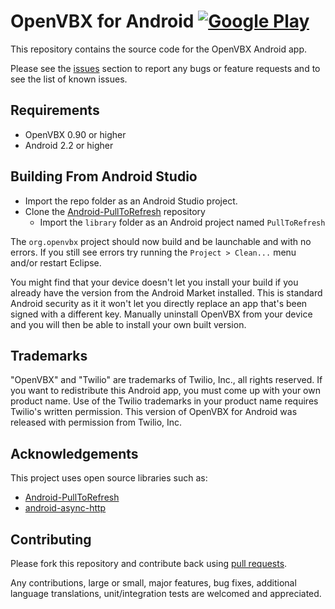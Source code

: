 # OpenVBX for Android  [![Google Play](http://developer.android.com/images/brand/en_generic_rgb_wo_45.png)](https://play.google.com/store/apps/details?id=org.openvbx)

This repository contains the source code for the OpenVBX Android app.

Please see the [issues](https://github.com/chadsmith/OpenVBX-Android/issues) section to report any bugs or feature requests and to see the list of known issues.

## Requirements

* OpenVBX 0.90 or higher
* Android 2.2 or higher

## Building From Android Studio

* Import the repo folder as an Android Studio project.
* Clone the [Android-PullToRefresh](https://github.com/chrisbanes/Android-PullToRefresh) repository
   * Import the `library` folder as an Android project named `PullToRefresh`

The `org.openvbx` project should now build and be launchable and with no errors. If you still see errors try running the `Project > Clean...` menu and/or restart Eclipse.

You might find that your device doesn't let you install your build if you already have the version from the Android Market installed.  This is standard Android security as it it won't let you directly replace an app that's been signed with a different key.  Manually uninstall OpenVBX from your device and you will then be able to install your own built version.

## Trademarks

"OpenVBX" and "Twilio" are trademarks of Twilio, Inc., all rights reserved. If you want to redistribute this Android app, you must come up with your own product name. Use of the Twilio trademarks in your product name requires Twilio's written permission. This version of OpenVBX for Android was released with permission from Twilio, Inc.

## Acknowledgements

This project uses open source libraries such as:

* [Android-PullToRefresh](https://github.com/chrisbanes/Android-PullToRefresh)
* [android-async-http](https://github.com/loopj/android-async-http)

## Contributing

Please fork this repository and contribute back using [pull requests](https://github.com/chadsmith/OpenVBX-Android/pulls).

Any contributions, large or small, major features, bug fixes, additional language translations, unit/integration tests are welcomed and appreciated.
